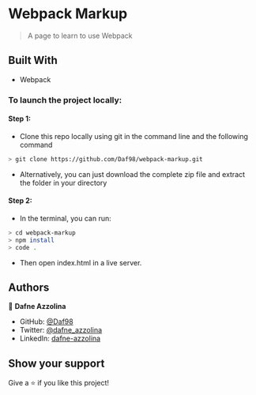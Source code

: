 # Webpack Markup

> A page to learn to use Webpack

## Built With

- Webpack

### To launch the project locally:
#### Step 1:
- Clone this repo locally using git in the command line and the following command
 ```bash
 > git clone https://github.com/Daf98/webpack-markup.git
 ```
- Alternatively, you can just download the complete zip file and extract the folder in your directory
#### Step 2:
- In the terminal, you can run:
```bash
> cd webpack-markup
> npm install
> code .
```
- Then open index.html in a live server.

## Authors

👤 **Dafne Azzolina**

- GitHub: [@Daf98](https://github.com/Daf98)
- Twitter: [@dafne_azzolina](https://twitter.com/dafne_azzolina)
- LinkedIn: [dafne-azzolina](https://www.linkedin.com/in/dafne-azzolina/)

## Show your support

Give a ⭐️ if you like this project!
